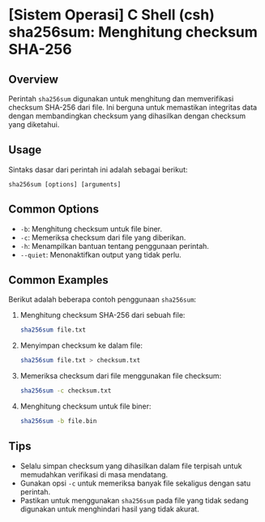 # [Sistem Operasi] C Shell (csh) sha256sum: Menghitung checksum SHA-256

## Overview
Perintah `sha256sum` digunakan untuk menghitung dan memverifikasi checksum SHA-256 dari file. Ini berguna untuk memastikan integritas data dengan membandingkan checksum yang dihasilkan dengan checksum yang diketahui.

## Usage
Sintaks dasar dari perintah ini adalah sebagai berikut:
```
sha256sum [options] [arguments]
```

## Common Options
- `-b`: Menghitung checksum untuk file biner.
- `-c`: Memeriksa checksum dari file yang diberikan.
- `-h`: Menampilkan bantuan tentang penggunaan perintah.
- `--quiet`: Menonaktifkan output yang tidak perlu.

## Common Examples
Berikut adalah beberapa contoh penggunaan `sha256sum`:

1. Menghitung checksum SHA-256 dari sebuah file:
   ```bash
   sha256sum file.txt
   ```

2. Menyimpan checksum ke dalam file:
   ```bash
   sha256sum file.txt > checksum.txt
   ```

3. Memeriksa checksum dari file menggunakan file checksum:
   ```bash
   sha256sum -c checksum.txt
   ```

4. Menghitung checksum untuk file biner:
   ```bash
   sha256sum -b file.bin
   ```

## Tips
- Selalu simpan checksum yang dihasilkan dalam file terpisah untuk memudahkan verifikasi di masa mendatang.
- Gunakan opsi `-c` untuk memeriksa banyak file sekaligus dengan satu perintah.
- Pastikan untuk menggunakan `sha256sum` pada file yang tidak sedang digunakan untuk menghindari hasil yang tidak akurat.